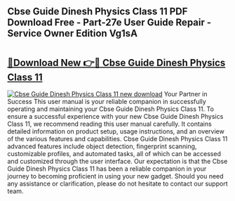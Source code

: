 ## Cbse Guide Dinesh Physics Class 11 PDF Download Free - Part-27e User Guide Repair - Service Owner Edition Vg1sA

# <h2><a href="http://bc61980.oget.top/?id=Cbse+Guide+Dinesh+Physics+Class+11">🔗Download New 👉🔴 Cbse Guide Dinesh Physics Class 11</a></h2>

[![Cbse Guide Dinesh Physics Class 11 new download](https://i.imgur.com/5g1atiW.png)](http://bc61980.oget.top/?id=Cbse+Guide+Dinesh+Physics+Class+11)
Your Partner in Success This user manual is your reliable companion in successfully operating and maintaining your Cbse Guide Dinesh Physics Class 11. To ensure a successful experience with your new Cbse Guide Dinesh Physics Class 11, we recommend reading this user manual carefully. It contains detailed information on product setup, usage instructions, and an overview of the various features and capabilities. Cbse Guide Dinesh Physics Class 11 advanced features include object detection, fingerprint scanning, customizable profiles, and automated tasks, all of which can be accessed and customized through the user interface. Our expectation is that the Cbse Guide Dinesh Physics Class 11 has been a reliable companion in your journey to becoming proficient in using your new gadget. Should you need any assistance or clarification, please do not hesitate to contact our support team.
